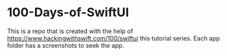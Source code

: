# 100-Days-of-SwiftUI

This is a repo that is created with the help of https://www.hackingwithswift.com/100/swiftui this tutorial series.
Each app folder has a screenshots to seek the app.
